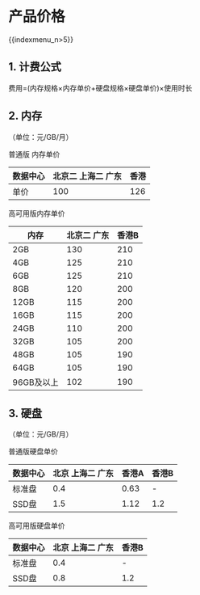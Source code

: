 # 产品价格

{{indexmenu_n>5}}

## 1. 计费公式

费用=(内存规格×内存单价+硬盘规格×硬盘单价)×使用时长

## 2. 内存

（单位：元/GB/月）

普通版 内存单价

| 数据中心 | 北京二 上海二 广东 | 香港  |
| ---- | ---------- | --- |
| 单价   | 100        | 126 |

高可用版内存单价

| 内存      | 北京二 广东 | 香港B |
| ------- | ------ | --- |
| 2GB     | 130    | 210 |
| 4GB     | 125    | 210 |
| 6GB     | 125    | 210 |
| 8GB     | 120    | 200 |
| 12GB    | 115    | 200 |
| 16GB    | 115    | 200 |
| 24GB    | 110    | 200 |
| 32GB    | 105    | 200 |
| 48GB    | 105    | 190 |
| 64GB    | 105    | 190 |
| 96GB及以上 | 102    | 190 |

## 3. 硬盘

（单位：元/GB/月）

普通版硬盘单价

| 数据中心 | 北京 上海二 广东 | 香港A  | 香港B |
| ---- | --------- | ---- | --- |
| 标准盘  | 0.4       | 0.63 | \-  |
| SSD盘 | 1.5       | 1.12 | 1.2 |

高可用版硬盘单价

| 数据中心 | 北京 上海二 广东 | 香港B |
| ---- | --------- | --- |
| 标准盘  | 0.4       | \-  |
| SSD盘 | 0.8       | 1.2 |

